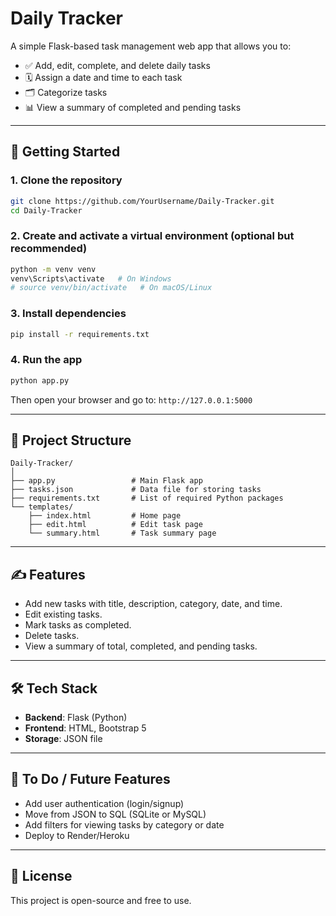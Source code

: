 # Daily Tracker

A simple Flask-based task management web app that allows you to:

* ✅ Add, edit, complete, and delete daily tasks
* 🗓️ Assign a date and time to each task
* 🗂️ Categorize tasks
* 📊 View a summary of completed and pending tasks

---

## 🚀 Getting Started

### 1. Clone the repository

```bash
git clone https://github.com/YourUsername/Daily-Tracker.git
cd Daily-Tracker
```

### 2. Create and activate a virtual environment (optional but recommended)

```bash
python -m venv venv
venv\Scripts\activate   # On Windows
# source venv/bin/activate   # On macOS/Linux
```

### 3. Install dependencies

```bash
pip install -r requirements.txt
```

### 4. Run the app

```bash
python app.py
```

Then open your browser and go to: `http://127.0.0.1:5000`

---

## 📁 Project Structure

```
Daily-Tracker/
│
├── app.py                 # Main Flask app
├── tasks.json             # Data file for storing tasks
├── requirements.txt       # List of required Python packages
└── templates/
    ├── index.html         # Home page
    ├── edit.html          # Edit task page
    └── summary.html       # Task summary page
```

---

## ✍️ Features

* Add new tasks with title, description, category, date, and time.
* Edit existing tasks.
* Mark tasks as completed.
* Delete tasks.
* View a summary of total, completed, and pending tasks.

---

## 🛠️ Tech Stack

* **Backend**: Flask (Python)
* **Frontend**: HTML, Bootstrap 5
* **Storage**: JSON file

---

## 📌 To Do / Future Features

* Add user authentication (login/signup)
* Move from JSON to SQL (SQLite or MySQL)
* Add filters for viewing tasks by category or date
* Deploy to Render/Heroku

---

## 📄 License

This project is open-source and free to use.

